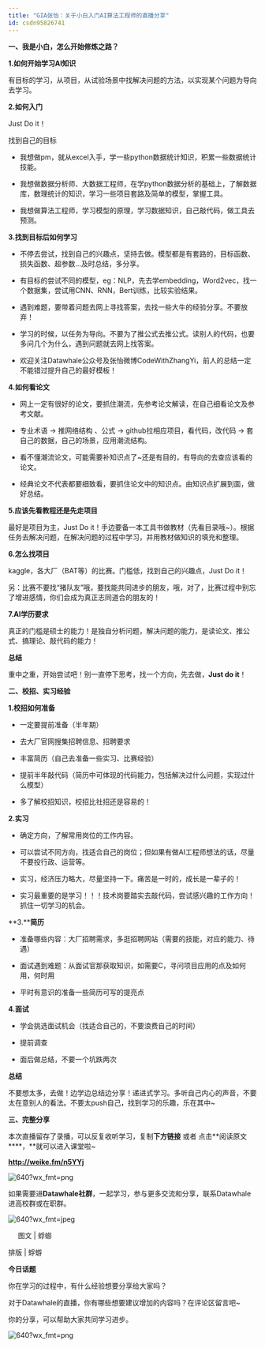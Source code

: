 ```yaml
---
title: "GIA张怡：关于小白入门AI算法工程师的直播分享"
id: csdn95826741
---
```


**一、我是小白，怎么开始修炼之路？**

**1.如何开始学习AI知识**

有目标的学习，从项目，从试验场景中找解决问题的方法，以实现某个问题为导向去学习。

**2.如何入门**

Just Do it！

找到自己的目标

*   我想做pm，就从excel入手，学一些python数据统计知识，积累一些数据统计技能。

*   我想做数据分析师、大数据工程师，在学python数据分析的基础上，了解数据库，数理统计的知识，学习一些项目套路及简单的模型，掌握工具。

*   我想做算法工程师，学习模型的原理，学习数据知识，自己敲代码，做工具去预测。

**3.找到目标后如何学习**

*   不停去尝试，找到自己的兴趣点，坚持去做。模型都是有套路的，目标函数、损失函数、超参数…及时总结，多分享。

*   有目标的尝试不同的模型，eg：NLP，先去学embedding，Word2vec，找一个数据集，尝试用CNN、RNN，Bert训练，比较实验结果。

*   遇到难题，要带着问题去网上寻找答案，去找一些大牛的经验分享。不要放弃！

*   学习的时候，以任务为导向。不要为了推公式去推公式。读别人的代码，也要多问几个为什么，遇到问题就去网上找答案。

*   欢迎关注Datawhale公众号及张怡微博CodeWithZhangYi，前人的总结一定不能错过提升自己的最好模板！

**4.如何看论文**

*   网上一定有很好的论文，要抓住潮流，先参考论文解读，在自己细看论文及参考文献。

*   专业术语 -> 推网络结构 、公式 -> github拉相应项目，看代码，改代码 -> 套自己的数据，自己的场景，应用潮流结构。

*   看不懂潮流论文，可能需要补知识点了~还是有目的，有导向的去查应该看的论文。

*   经典论文不代表都要细致看，要抓住论文中的知识点。由知识点扩展到面，做好总结。

**5.应该先看教程还是先走项目**

最好是项目为主，Just Do it！手边要备一本工具书做教材（先看目录哦~）。根据任务去解决问题，在解决问题的过程中学习，并用教材做知识的填充和整理。

**6.怎么找项目**

kaggle，各大厂（BAT等）的比赛。门槛低，找到自己的兴趣点，Just Do it！

另：比赛不要找“猪队友”哦，要找能共同进步的朋友，哦，对了，比赛过程中别忘了增进感情，你们会成为真正志同道合的朋友的！

**7.AI学历要求**

真正的门槛是硕士的能力！是独自分析问题，解决问题的能力，是读论文、推公式、搞理论、敲代码的能力！

**总结**

重中之重，开始尝试吧！别一直停下思考，找一个方向，先去做，**Just do it**！

**二、校招、实习经验**

**1.校招如何准备**

*   一定要提前准备（半年期）

*   去大厂官网搜集招聘信息、招聘要求

*   丰富简历（自己去准备一些实习、比赛经验）

*   提前半年敲代码（简历中可体现的代码能力，包括解决过什么问题，实现过什么模型）

*   多了解校招知识，校招比社招还是容易的！

**2.实习**  

*   确定方向，了解常用岗位的工作内容。

*   可以尝试不同方向，找适合自己的岗位；但如果有做AI工程师想法的话，尽量不要投行政、运营等。

*   实习，经济压力略大，尽量坚持一下。痛苦是一时的，成长是一辈子的！

*   实习最重要的是学习！！！技术岗要踏实去敲代码，尝试感兴趣的工作方向！抓住一切学习的机会。

**3.****简历**

*   准备哪些内容：大厂招聘需求，多逛招聘网站（需要的技能，对应的能力、待遇）

*   面试遇到难题：从面试官那获取知识，如需要C，寻问项目应用的点及如何用，何时用

*   平时有意识的准备一些简历可写的提亮点

**4.面试**

*   学会挑选面试机会（找适合自己的，不要浪费自己的时间）

*   提前调查

*   面后做总结，不要一个坑跌两次

**总结**

不要想太多，去做！边学边总结边分享！递进式学习。多听自己内心的声音，不要太在意别人的看法。不要太push自己，找到学习的乐趣，乐在其中~

**三、完整分享**

本次直播留存了录播，可以反复收听学习，复制**下方链接** 或者 点击**阅读原文****，**就可以进入课堂啦~

**http://weike.fm/n5YYj**

![640?wx_fmt=png](../img/a199c31b75317ae7f32df630930a5ca0.png)

如果需要进**Datawhale社群**，一起学习，参与更多交流和分享，联系Datawhale进高校群或在职群。

![640?wx_fmt=jpeg](../img/2f7959c60cec0cd23e713aeecfcceab0.png)

     图文 | 蜉蝣

排版 | 蜉蝣

**今日话题**

你在学习的过程中，有什么经验想要分享给大家吗？

对于Datawhale的直播，你有哪些想要建议增加的内容吗？在评论区留言吧~

你的分享，可以帮助大家共同学习进步。

![640?wx_fmt=png](../img/3ce03de8f3d7f4e8bd03e1df9022661f.png)